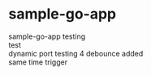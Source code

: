 # sample-go-app
sample-go-app
testing      
test   
dynamic port testing 4
debounce added   
same time
trigger
